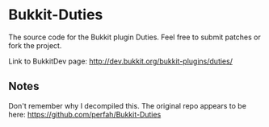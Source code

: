 # Bukkit-Duties

The source code for the Bukkit plugin Duties. Feel free to submit patches or fork the project.

Link to BukkitDev page: <http://dev.bukkit.org/bukkit-plugins/duties/>

## Notes

Don't remember why I decompiled this. The original repo appears to be here: <https://github.com/perfah/Bukkit-Duties>